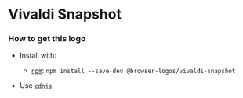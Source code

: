 # Vivaldi Snapshot

### How to get this logo

* Install with:
  * [`npm`](https://www.npmjs.com/): `npm install --save-dev @browser-logos/vivaldi-snapshot`

* Use [`cdnjs`](https://cdnjs.com/libraries/browser-logos)
